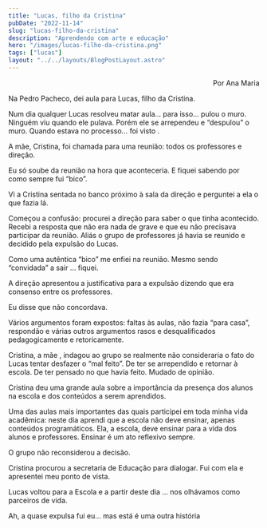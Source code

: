 ```yaml
---
title: "Lucas, filho da Cristina"
pubDate: "2022-11-14"
slug: "lucas-filho-da-cristina"
description: "Aprendendo com arte e educação"
hero: "/images/lucas-filho-da-cristina.png"
tags: ["lucas"]
layout: "../../layouts/BlogPostLayout.astro"
---
```


<p style='text-align: right;'> Por Ana Maria </p>

Na Pedro Pacheco, dei aula para Lucas, filho da Cristina.

Num dia qualquer Lucas resolveu matar aula… para isso… pulou o muro. Ninguém viu quando ele pulava. Porém ele se arrependeu e “despulou” o muro. Quando estava no processo… foi visto .

A mãe, Cristina, foi chamada para uma reunião: todos os professores e direção.

Eu só soube da reunião na hora que aconteceria. E fiquei sabendo por como sempre fui “bico”. 

Vi a Cristina sentada no banco próximo à sala da direção e perguntei a ela o que fazia lá.

Começou a confusão: procurei a direção para saber o que tinha acontecido. Recebi a resposta que não era nada de grave e que eu não precisava participar da reunião. Aliás o grupo de professores já havia se reunido e decidido pela expulsão do Lucas.

Como uma autêntica “bico” me enfiei na reunião. Mesmo sendo “convidada” a sair … fiquei.

A direção apresentou a justificativa para a expulsão dizendo que era consenso entre os professores.

Eu disse que não concordava.

Vários argumentos foram expostos: faltas às aulas, não fazia “para casa”, respondão e várias outros argumentos rasos e desqualificados pedagogicamente e retoricamente.

Cristina, a mãe , indagou ao grupo se realmente não consideraria o fato do Lucas tentar desfazer o “mal feito”. De ter se arrependido e retornar à escola. De ter pensado no que havia feito. Mudado de opinião.

Cristina deu uma grande aula sobre a importância da presença dos alunos na escola e dos conteúdos a serem aprendidos.

Uma das aulas mais importantes das quais participei em toda minha vida acadêmica: neste dia aprendi que a escola não deve ensinar, apenas conteúdos programáticos. Ela, a escola, deve ensinar para a vida dos alunos e professores. Ensinar é um ato reflexivo sempre.

O grupo não reconsiderou a decisão. 

Cristina procurou a secretaria de Educação para dialogar. Fui com ela e apresentei meu ponto de vista.

Lucas voltou para a Escola e a partir  deste dia … nos olhávamos como parceiros de vida.

Ah, a quase expulsa fui eu… mas está é uma outra história
